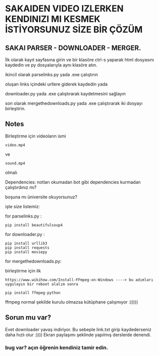 # SAKAIDEN VIDEO IZLERKEN KENDINIZI MI KESMEK İSTİYORSUNUZ SİZE BİR ÇÖZÜM
## SAKAI PARSER - DOWNLOADER - MERGER.

İlk olarak kayıt sayfasına girin ve bir klasöre ctrl-s yaparak html dosyasını kaydedin ve py dosyalarıyla aynı klasöre atın.

ikincil olarak parselinks.py yada .exe çalıştırın

oluşan links içindeki urllere giderek kaydedin yada

downloader.py yada .exe çalıştırarak kaydetmesini sağlayın

son olarak mergethedownloads.py yada .exe çalıştırarak iki dosyayı birleştirin.


## Notes
Birleştirme için videoların ismi

```
video.mp4
```
ve
```
sound.mp4
```
olmalı


Dependencies:
notları okumadan bot gibi dependencies kurmadan çalıştırdınız mı?

boşuna mı üniversite okuyorsunuz?


işte size listemiz:

for parselinks.py :
```
pip install beautifulsoup4
```
for downloader.py :
```
pip install urllib3
pip install requests
pip install moviepy
```
for mergethedownloads.py:

birleştirme için ilk
```
https://www.wikihow.com/Install-FFmpeg-on-Windows ----> bu adımları uygulayın bir reboot alalım sonra

pip install ffmpeg-python
```
ffmpeg normal şekilde kurulu olmazsa kütüphane çalışmıyor :)))))


## Sorun mu var?
Evet downloader yavaş indiriyor.
Bu sebeple link.txt girip kaydederseniz daha hızlı olur :))))
Ekran paylaşımı şeklinde yapılmış derslerde denendi.

### bug var? açın öğrenin kendiniz tamir edin.
